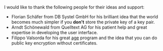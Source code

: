 I would like to thank the following people for their ideas and support:

- Florian Schäfer from DB Systel GmbH for his brilliant idea that the world becomes much simpler if you **don't** store the private key of a key pair.
- Arndt Schönewald from Quelltext AG for his patient help and great expertise in developing the user interface. 
- Filippo Valsorda for his great [age](https://github.com/FiloSottile/age) program and the idea that you can do public key encryption without certificates.
